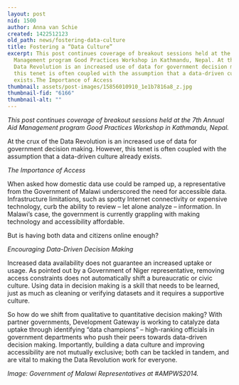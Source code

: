 ```yaml
---
layout: post
nid: 1500
author: Anna van Schie
created: 1422512123
old_path: news/fostering-data-culture
title: Fostering a “Data Culture”
excerpt: This post continues coverage of breakout sessions held at the 7th Annual Aid
  Management program Good Practices Workshop in Kathmandu, Nepal. At the crux of the
  Data Revolution is an increased use of data for government decision making. However,
  this tenet is often coupled with the assumption that a data-driven culture already
  exists.The Importance of Access
thumbnail: assets/post-images/15856010910_1e1b7816a8_z.jpg
thumbnail-fid: "6166"
thumbnail-alt: ""
---
```


*This post continues coverage of breakout sessions held at the 7th Annual Aid Management program Good Practices Workshop in Kathmandu, Nepal.*

At the crux of the Data Revolution is an increased use of data for government decision making. However, this tenet is often coupled with the assumption that a data-driven culture already exists.

*The Importance of Access*

When asked how domestic data use could be ramped up, a representative from the Government of Malawi underscored the need for accessible data. Infrastructure limitations, such as spotty Internet connectivity or expensive technology, curb the ability to review – let alone analyze – information. In Malawi’s case, the government is currently grappling with making technology and accessibility affordable.

But is having both data and citizens online enough?

*Encouraging Data-Driven Decision Making*

Increased data availability does not guarantee an increased uptake or usage. As pointed out by a Government of Niger representative, removing access constraints does not automatically shift a bureaucratic or civic culture. Using data in decision making is a skill that needs to be learned, just as much as cleaning or verifying datasets and it requires a supportive culture.

So how do we shift from qualitative to quantitative decision making? With partner governments, Development Gateway is working to catalyze data uptake through identifying “data champions” – high-ranking officials in government departments who push their peers towards data-driven decision making. Importantly, building a data culture and improving accessibility are not mutually exclusive; both can be tackled in tandem, and are vital to making the Data Revolution work for everyone.


*Image: Government of Malawi Representatives at #AMPWS2014.*
